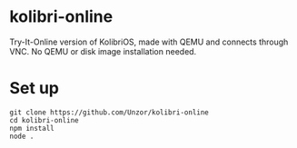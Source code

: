 # kolibri-online
 Try-It-Online version of KolibriOS, made with QEMU and connects through VNC. No QEMU or disk image installation needed.
 
 # Set up
 ```
 git clone https://github.com/Unzor/kolibri-online
 cd kolibri-online
 npm install
 node .
 ```
